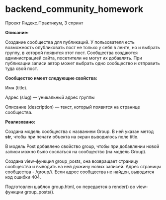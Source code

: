 # backend_community_homework
Проект Яндекс.Практикум, 3 спринт 

**Описание:**

Создание сообщества для публикаций. 
У пользователя есть возможность опубликовать пост не только у себя в ленте, 
но и выбрать группу, в которой появится этот пост. 
Сообщества создаются администрацией сайта, посетители не могут их добавлять. 
При публикации записи автор может выбрать одно сообщество и отправить туда свой пост.

**Сообщество имеет следующие свойства:**

Имя (title).

Адрес (slug) — уникальный адрес группы

Описание (description) — текст, который появится на странице сообщества.

**Реализовано:**

Создана модель сообщества с названием Group. В ней указан метод __str__, чтобы при печати объекта на экран выводилось поле title.

В модель Post добавлено свойство group, чтобы при добавлении новой записи можно было сослаться на сообщество (на модель Group).

Создана view-функция group_posts, она возвращает страницу сообщества и выводить на ней дюжину новых записей. Адрес страницы сообщества - /group/<slug>/. Если адрес сообщества не найден, выводится код ошибки 404.

Подготовлен шаблон group.html, он передается в render() во view-функции group_posts().